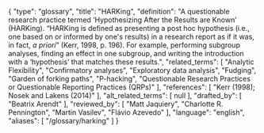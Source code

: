 {
    "type": "glossary",
    "title": "HARKing",
    "definition": "A questionable research practice termed ‘Hypothesizing After the Results are Known’ (HARKing). “HARKing is defined as presenting a post hoc hypothesis (i.e., one based on or informed by one's results) in a research report as if it was, in fact, *a priori*” (Kerr, 1998, p. 196). For example, performing subgroup analyses, finding an effect in one subgroup, and writing the introduction with a ‘hypothesis’ that matches these results.",
    "related_terms": [
        "Analytic Flexibility",
        "Confirmatory analyses",
        "Exploratory data analysis",
        "Fudging",
        "Garden of forking paths",
        "P-hacking",
        "Questionable Research Practices or Questionable Reporting Practices (QRPs)"
    ],
    "references": [
        "Kerr (1998); Nosek and Lakens (2014)"
    ],
    "alt_related_terms": [
        null
    ],
    "drafted_by": [
        "Beatrix Arendt"
    ],
    "reviewed_by": [
        "Matt Jaquiery",
        "Charlotte R. Pennington",
        "Martin Vasilev",
        "Flávio Azevedo"
    ],
    "language": "english",
    "aliases": [
        "/glossary/harking"
    ]
}
